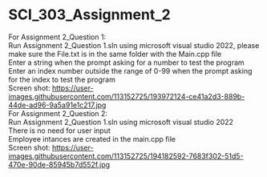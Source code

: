 # SCI_303_Assignment_2

For Assignment 2_Question 1:\
  Run Assignment 2_Question 1.sln using microsoft visual studio 2022, please make sure the File.txt is in the same folder with the Main.cpp file\
  Enter a string when the prompt asking for a number to test the program\
  Enter an index number outside the range of 0-99 when the prompt asking for the index to test the program\
  Screen shot: https://user-images.githubusercontent.com/113152725/193972124-ce41a2d3-889b-44de-ad96-9a5a91e1c217.jpg \
For Assignment 2_Question 2:\
   Run Assignment 2_Question 1.sln using microsoft visual studio 2022\
   There is no need for user input\
   Employee intances are created in the main.cpp file\
   Screen shot: https://user-images.githubusercontent.com/113152725/194182592-7683f302-51d5-470e-90de-85945b7d552f.jpg 
